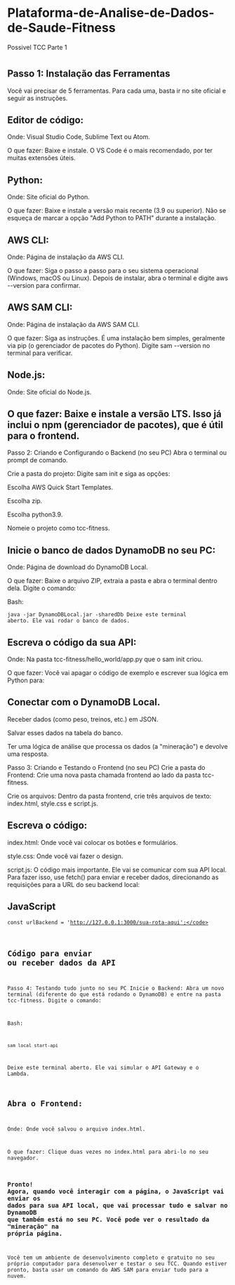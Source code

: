 # Plataforma-de-Analise-de-Dados-de-Saude-Fitness
Possivel TCC Parte 1


# 
## Passo 1: Instalação das Ferramentas
Você vai precisar de 5 ferramentas. Para cada uma, basta ir no site oficial e seguir as instruções.

## Editor de código:

Onde: Visual Studio Code, Sublime Text ou Atom.

O que fazer: Baixe e instale. O VS Code é o mais recomendado, por ter muitas extensões úteis.

## Python:

Onde: Site oficial do Python.

O que fazer: Baixe e instale a versão mais recente (3.9 ou superior). Não se esqueça de marcar a opção "Add Python to PATH" durante a instalação.

## AWS CLI:

Onde: Página de instalação da AWS CLI.

O que fazer: Siga o passo a passo para o seu sistema operacional (Windows, macOS ou Linux). Depois de instalar, abra o terminal e digite aws --version para confirmar.

## AWS SAM CLI:

Onde: Página de instalação da AWS SAM CLI.

O que fazer: Siga as instruções. É uma instalação bem simples, geralmente via pip (o gerenciador de pacotes do Python). Digite sam --version no terminal para verificar.

## Node.js:

Onde: Site oficial do Node.js.

## O que fazer: Baixe e instale a versão LTS. Isso já inclui o npm (gerenciador de pacotes), que é útil para o frontend.

Passo 2: Criando e Configurando o Backend (no seu PC)
Abra o terminal ou prompt de comando.

Crie a pasta do projeto: Digite sam init e siga as opções:

Escolha AWS Quick Start Templates.

Escolha zip.

Escolha python3.9.

Nomeie o projeto como tcc-fitness.

## Inicie o banco de dados DynamoDB no seu PC:

Onde: Página de download do DynamoDB Local.

O que fazer: Baixe o arquivo ZIP, extraia a pasta e abra o terminal dentro dela. Digite o comando:

Bash:

<code>java -jar DynamoDBLocal.jar -sharedDb
Deixe este terminal aberto. Ele vai rodar o banco de dados.</code>

## Escreva o código da sua API:

Onde: Na pasta tcc-fitness/hello_world/app.py que o sam init criou.

O que fazer: Você vai apagar o código de exemplo e escrever sua lógica em Python para:

## Conectar com o DynamoDB Local.

Receber dados (como peso, treinos, etc.) em JSON.

Salvar esses dados na tabela do banco.

Ter uma lógica de análise que processa os dados (a "mineração") e devolve uma resposta.

Passo 3: Criando e Testando o Frontend (no seu PC)
Crie a pasta do Frontend: Crie uma nova pasta chamada frontend ao lado da pasta tcc-fitness.

Crie os arquivos: Dentro da pasta frontend, crie três arquivos de texto: index.html, style.css e script.js.

## Escreva o código:

index.html: Onde você vai colocar os botões e formulários.

style.css: Onde você vai fazer o design.

script.js: O código mais importante. Ele vai se comunicar com sua API local. Para fazer isso, use fetch() para enviar e receber dados, direcionando as requisições para a URL do seu backend local:

## JavaScript

<code>const urlBackend = 'http://127.0.0.1:3000/sua-rota-aqui';</code>

##  Código para enviar ou receber dados da API
Passo 4: Testando tudo junto no seu PC
Inicie o Backend: Abra um novo terminal (diferente do que está rodando o DynamoDB) e entre na pasta tcc-fitness. Digite o comando:

Bash:

<code>sam local start-api</code>

Deixe este terminal aberto. Ele vai simular o API Gateway e o Lambda.

## Abra o Frontend:

Onde: Onde você salvou o arquivo index.html.

O que fazer: Clique duas vezes no index.html para abri-lo no seu navegador.

### Pronto! Agora, quando você interagir com a página, o JavaScript vai enviar os dados para sua API local, que vai processar tudo e salvar no DynamoDB que também está no seu PC. Você pode ver o resultado da "mineração" na própria página.

Você tem um ambiente de desenvolvimento completo e gratuito no seu próprio computador para desenvolver e testar o seu TCC. Quando estiver pronto, basta usar um comando do AWS SAM para enviar tudo para a nuvem.
